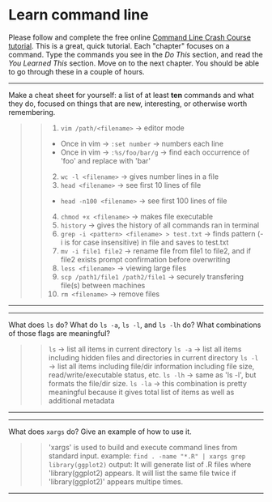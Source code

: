 # Learn command line

Please follow and complete the free online [Command Line Crash Course
tutorial](http://cli.learncodethehardway.org/book/). This is a great,
quick tutorial. Each "chapter" focuses on a command. Type the commands
you see in the _Do This_ section, and read the _You Learned This_
section. Move on to the next chapter. You should be able to go through
these in a couple of hours.


---

Make a cheat sheet for yourself: a list of at least **ten** commands and what they do, focused on things that are new, interesting, or otherwise worth remembering.

> > 1. ```vim /path/<filename>``` -> editor mode
> >   * Once in vim -> ```:set number``` -> numbers each line
> >   * Once in vim -> ```:%s/foo/bar/g``` -> find each occurrence of 'foo' and replace with 'bar'
> > 2. ```wc -l <filename>``` -> gives number lines in a file
> > 3. ```head <filename>``` -> see first 10 lines of file
> >   * ```head -n100 <filename>``` -> see first 100 lines of file
> > 4. ```chmod +x <filename>``` -> makes file executable
> > 5. ```history``` -> gives the history of all commands ran in terminal
> > 6. ```grep -i <pattern> <filename> > test.txt``` -> finds pattern (-i is for case insensitive) in file and saves to test.txt
> > 7. ```mv -i file1 file2``` -> rename file from file1 to file2, and if file2 exists prompt confirmation before overwriting
> > 8. ```less <filename>``` -> viewing large files
> > 9. ```scp /path1/file1 /path2/file1``` -> securely transfering file(s) between machines
> > 10. ```rm <filename>``` -> remove files  

---


---

What does `ls` do? What do `ls -a`, `ls -l`, and `ls -lh` do? What combinations of those flags are meaningful?

> > ```ls``` -> list all items in current directory
> > ```ls -a``` -> list all items including hidden files and directories in current directory
> > ```ls -l``` -> list all items including file/dir information including file size, read/write/executable status, etc.
> > ```ls -lh``` -> same as 'ls -l', but formats the file/dir size.
> > ```ls -la``` -> this combination is pretty meaningful because it gives total list of items as well as additional metadata

---


---

What does `xargs` do? Give an example of how to use it.

> > 'xargs' is used to build and execute command lines from standard input. 
> > example: ```find . -name "*.R" | xargs grep library(ggplot2)```
> > output: It will generate list of .R files where 'library(ggplot2) appears. It will list the same file twice if 'library(ggplot2)' appears multipe times.

---

